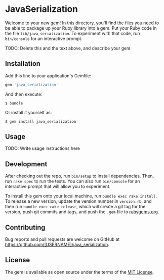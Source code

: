 # JavaSerialization

Welcome to your new gem! In this directory, you'll find the files you need to be able to package up your Ruby library into a gem. Put your Ruby code in the file `lib/java_serialization`. To experiment with that code, run `bin/console` for an interactive prompt.

TODO: Delete this and the text above, and describe your gem

## Installation

Add this line to your application's Gemfile:

```ruby
gem 'java_serialization'
```

And then execute:

    $ bundle

Or install it yourself as:

    $ gem install java_serialization

## Usage

TODO: Write usage instructions here

## Development

After checking out the repo, run `bin/setup` to install dependencies. Then, run `rake spec` to run the tests. You can also run `bin/console` for an interactive prompt that will allow you to experiment.

To install this gem onto your local machine, run `bundle exec rake install`. To release a new version, update the version number in `version.rb`, and then run `bundle exec rake release`, which will create a git tag for the version, push git commits and tags, and push the `.gem` file to [rubygems.org](https://rubygems.org).

## Contributing

Bug reports and pull requests are welcome on GitHub at https://github.com/[USERNAME]/java_serialization.

## License

The gem is available as open source under the terms of the [MIT License](https://opensource.org/licenses/MIT).
